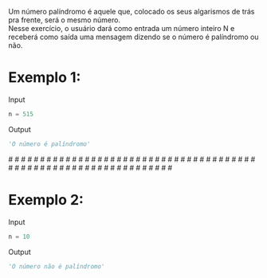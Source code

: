Um número palíndromo é aquele que, colocado os seus algarismos de trás pra frente, será o mesmo número.  
Nesse exercício, o usuário dará como entrada um número inteiro N e receberá como saída uma mensagem dizendo se o número é palíndromo ou não.  

# Exemplo 1:  

Input  
```python
n = 515
```  

Output  
```python
'O número é palíndromo'
```  

\# \# \# \# \# \# \# \# \# \# \# \# \# \# \# \# \# \# \# \# \# \# \# \# \# \# \# \# \# \# \# \# \# \# \# \# \# \# \# \# \# \# \# \# \# \# \# \# \# \# \# \# \# \# \# \# \# \# \# \# \# \# \# \# \# 

# Exemplo 2:  

Input  
```python
n = 10
```  

Output  
```python
'O número não é palíndromo'
``` 

